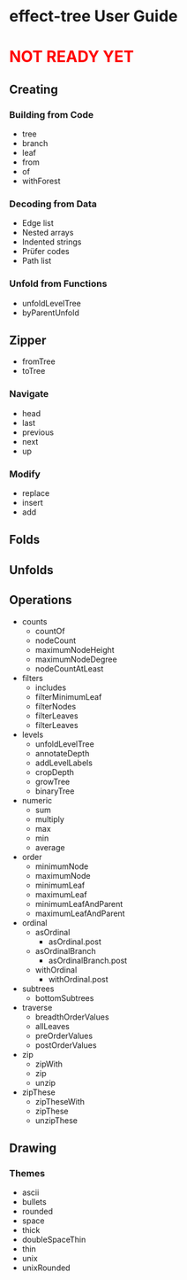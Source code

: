 # effect-tree User Guide

<h1><font color=red>NOT READY YET</font></h1>

## Creating

### Building from Code

- tree
- branch
- leaf
- from
- of
- withForest

### Decoding from Data

- Edge list
- Nested arrays
- Indented strings
- Prüfer codes
- Path list

### Unfold from Functions

- unfoldLevelTree
- byParentUnfold

## Zipper

- fromTree
- toTree

### Navigate

- head
- last
- previous
- next
- up

### Modify

- replace
- insert
- add

## Folds

## Unfolds

## Operations

- counts
  - countOf
  - nodeCount
  - maximumNodeHeight
  - maximumNodeDegree
  - nodeCountAtLeast
- filters
  - includes
  - filterMinimumLeaf
  - filterNodes
  - filterLeaves
  - filterLeaves
- levels
  - unfoldLevelTree
  - annotateDepth
  - addLevelLabels
  - cropDepth
  - growTree
  - binaryTree
- numeric
  - sum
  - multiply
  - max
  - min
  - average
- order
  - minimumNode
  - maximumNode
  - minimumLeaf
  - maximumLeaf
  - minimumLeafAndParent
  - maximumLeafAndParent
- ordinal
  - asOrdinal
    - asOrdinal.post
  - asOrdinalBranch
    - asOrdinalBranch.post  
  - withOrdinal
    - withOrdinal.post  
- subtrees
  - bottomSubtrees
- traverse
  - breadthOrderValues
  - allLeaves
  - preOrderValues
  - postOrderValues
- zip
  - zipWith
  - zip
  - unzip
- zipThese
  - zipTheseWith
  - zipThese
  - unzipThese

## Drawing

### Themes

- ascii
- bullets
- rounded
- space
- thick
- doubleSpaceThin
- thin
- unix
- unixRounded
